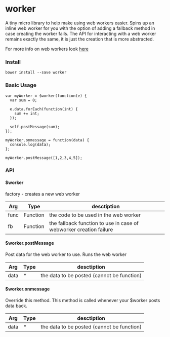 # worker

A tiny micro library to help make using web workers easier. Spins up an inline web worker for you with the option of adding a fallback method in case creating the worker fails. The API for interacting with a web worker remains exactly the same, it is just the creation that is more abstracted.

For more info on web workers look [here](https://developer.mozilla.org/en-US/docs/Web/API/Web_Workers_API/Using_web_workers)

### Install

```
bower install --save worker
```

### Basic Usage

```JS
var myWorker = $worker(function(e) {
  var sum = 0;
  
  e.data.forEach(function(int) {
    sum += int;
  });
  
  self.postMessage(sum);
});

myWorker.onmessage = function(data) {
  console.log(data);
};

myWorker.postMessage([1,2,3,4,5]);
```

### API

#### $worker
factory - creates a new web worker

| Arg     | Type    | desctiption |
| --------|---------|-------|
| func  | Function   | the code to be used in the web worker    |
| fb | Function | the fallback function to use in case of webworker creation failure    |

#### $worker.postMessage
Post data for the web worker to use. Runs the web worker

| Arg     | Type    | desctiption |
| --------|---------|-------|
| data  | * | the data to be posted (cannot be function)  |

#### $worker.onmessage
Override this method. This method is called whenever your $worker posts data back.

| Arg     | Type    | desctiption |
| --------|---------|-------|
| data  | * | the data to be posted (cannot be function)  |



